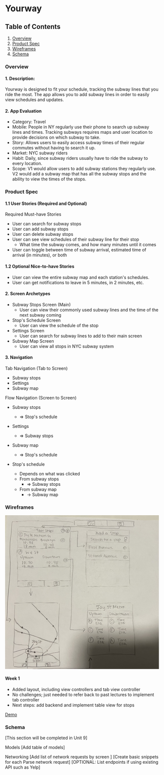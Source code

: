 # Yourway
## Table of Contents
1. [Overview](#overview)
1. [Product Spec](#product-spec)
1. [Wireframes](#wireframes)
1. [Schema](#schema)

### Overview
#### 1. Description:
Yourway is designed to fit your schedule, tracking the subway lines that you ride the most. The app allows you to add subway lines in order to easily view schedules and updates.

#### 2. App Evaluation
- Category: Travel
- Mobile: People in NY regularly use their phone to search up subway lines and times. Tracking subways requires maps and user location to provide decisions on which subway to take.
- Story: Allows users to easily access subway times of their regular commutes without having to search it up.
- Market: NYC subway riders
- Habit: Daily, since subway riders usually have to ride the subway to every location.
- Scope: V1 would allow users to add subway stations they regularly use. V2 would add a subway map that has all the subway stops and the ability to view the times of the stops.
    
### Product Spec
#### 1.1 User Stories (Required and Optional)
Required Must-have Stories

- User can search for subway stops
- User can add subway stops
- User can delete subway stops
- User can see view schedules of their subway line for their stop
    - What time the subway comes, and how many minutes until it comes
- User can toggle between time of subway arrival, estimated time of arrival (in minutes), or both

#### 1.2 Optional Nice-to-have Stories
- User can view the entire subway map and each station's schedules.
- User can get notifications to leave in 5 minutes, in 2 minutes, etc.

#### 2. Screen Archetypes
- Subway Stops Screen (Main)
    - User can view their commonly used subway lines and the time of the next subway coming
- Stop's Schedule Screen
    - User can view the schedule of the stop 
- Settings Screen
    - User can search for subway lines to add to their main screen
- Subway Map Screen
    - User can view all stops in NYC subway system
 
#### 3. Navigation
Tab Navigation (Tab to Screen)
- Subway stops
- Settings
- Subway map

Flow Navigation (Screen to Screen)
- Subway stops
    - => Stop's schedule

- Settings
    - => Subway stops

- Subway map
    - => Stop's schedule

- Stop's schedule
    - Depends on what was clicked
    - From subway stops
        - => Subway stops 
    - From subway map
        - -> Subway map

### Wireframes

![](wireframe.jpg)

#### Week 1
- Added layout, including view controllers and tab view controller
- No challenges; just needed to refer back to past lectures to implement tab controller
- Next steps: add backend and implement table view for stops

[Demo](https://imgur.com/a/iMp6qlh)

### Schema
[This section will be completed in Unit 9]

Models
[Add table of models]

Networking
[Add list of network requests by screen ]
[Create basic snippets for each Parse network request]
[OPTIONAL: List endpoints if using existing API such as Yelp]
